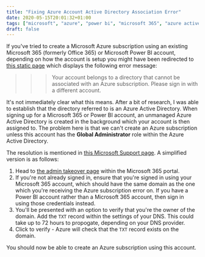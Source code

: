 ```yaml
---
title: "Fixing Azure Account Active Directory Association Error"
date: 2020-05-15T20:01:32+01:00
tags: ["microsoft", "azure", "power bi", "microsoft 365", "azure active directory"]
draft: false
---
```


If you've tried to create a Microsoft Azure subscription using an existing Microsoft 365 (formerly Office 365) or Microsoft Power BI account, depending on how the account is setup you might have been redirected to [this static page](https://account.azure.com/Error/NoValidTenant/100) which displays the following error message:

>>> Your account belongs to a directory that cannot be associated with an Azure subscription. Please sign in with a different account.

It's not immediately clear what this means. After a bit of research, I was able to establish that the directory referred to is an Azure Active Directory. When signing up for a Microsoft 365 or Power BI account, an unmanaged Azure Active Directory is created in the background which your account is then assigned to. The problem here is that we can't create an Azure subscription unless this account has the **Global Administrator** role within the Azure Active Directory.

The resolution is mentioned in [this Microsoft Support page](https://support.microsoft.com/en-us/help/4052156/account-to-a-directory-cannot-associated-with-an-azure-subscription). A simplified version is as follows:

1. Head to [the admin takeover page](https://portal.office.com/admintakeover) within the Microsoft 365 portal.
2. If you're not already signed in, ensure that you're signed in using your Microsoft 365 account, which should have the same domain as the one which you're receiving the Azure subscription error on. If you have a Power BI account rather than a Microsoft 365 account, then sign in using those credentials instead.
3. You'll be presented with an option to verify that you're the owner of the domain. Add the `TXT` record within the settings of your DNS. This could take up to 72 hours to propogate, depending on your DNS provider.
4. Click to verify - Azure will check that the `TXT` record exists on the domain.

You should now be able to create an Azure subscription using this account.